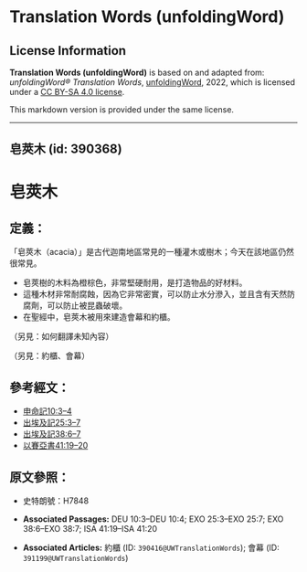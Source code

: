 # Translation Words (unfoldingWord)

## License Information

**Translation Words (unfoldingWord)** is based on and adapted from: _unfoldingWord® Translation Words_, [unfoldingWord](https://unfoldingword.org/utw), 2022, which is licensed under a [CC BY-SA 4.0 license](https://creativecommons.org/licenses/by-sa/4.0/legalcode.en).

This markdown version is provided under the same license.



--------------------------------

## 皂莢木 (id: 390368)

皂莢木
===

定義：
---

「皂莢木（acacia）」是古代迦南地區常見的一種灌木或樹木；今天在該地區仍然很常見。

* 皂莢樹的木料為橙棕色，非常堅硬耐用，是打造物品的好材料。
* 這種木材非常耐腐蝕，因為它非常密實，可以防止水分滲入，並且含有天然防腐劑，可以防止被昆蟲破壞。
* 在聖經中，皂莢木被用來建造會幕和約櫃。

（另見：如何翻譯未知內容）

（另見：約櫃、會幕）

參考經文：
-----

* [申命記10:3–4](https://ref.ly/Deut10:3-Deut10:4)
* [出埃及記25:3–7](https://ref.ly/Exod25:3-Exod25:7)
* [出埃及記38:6–7](https://ref.ly/Exod38:6-Exod38:7)
* [以賽亞書41:19–20](https://ref.ly/Isa41:19-Isa41:20)

原文參照：
-----

* 史特朗號：H7848

* **Associated Passages:** DEU 10:3–DEU 10:4; EXO 25:3–EXO 25:7; EXO 38:6–EXO 38:7; ISA 41:19–ISA 41:20
* **Associated Articles:** 約櫃 (ID: `390416@UWTranslationWords`); 會幕 (ID: `391199@UWTranslationWords`)

